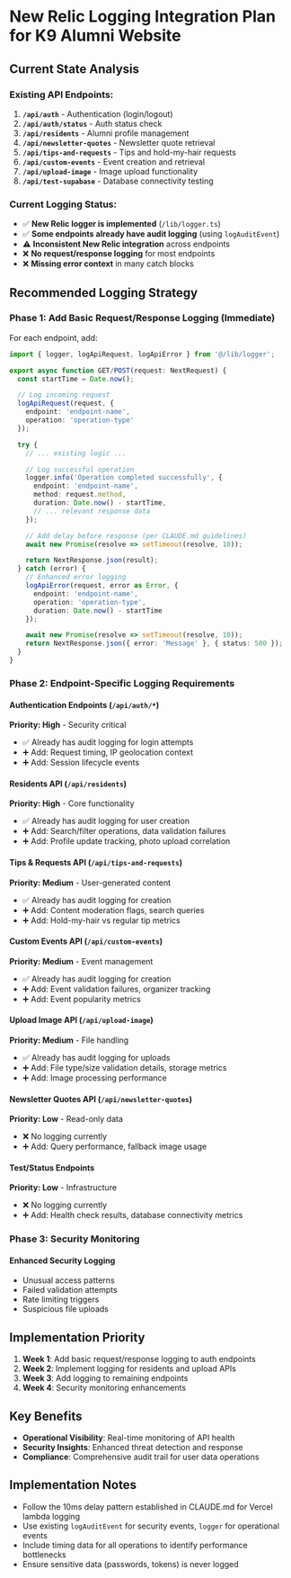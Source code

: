 # New Relic Logging Integration Plan for K9 Alumni Website

## Current State Analysis

### Existing API Endpoints:
1. **`/api/auth`** - Authentication (login/logout)
2. **`/api/auth/status`** - Auth status check
3. **`/api/residents`** - Alumni profile management
4. **`/api/newsletter-quotes`** - Newsletter quote retrieval
5. **`/api/tips-and-requests`** - Tips and hold-my-hair requests
6. **`/api/custom-events`** - Event creation and retrieval
7. **`/api/upload-image`** - Image upload functionality
8. **`/api/test-supabase`** - Database connectivity testing

### Current Logging Status:
- ✅ **New Relic logger is implemented** (`/lib/logger.ts`)
- ✅ **Some endpoints already have audit logging** (using `logAuditEvent`)
- ⚠️ **Inconsistent New Relic integration** across endpoints
- ❌ **No request/response logging** for most endpoints
- ❌ **Missing error context** in many catch blocks

## Recommended Logging Strategy

### Phase 1: Add Basic Request/Response Logging (Immediate)

For each endpoint, add:

```typescript
import { logger, logApiRequest, logApiError } from '@/lib/logger';

export async function GET/POST(request: NextRequest) {
  const startTime = Date.now();

  // Log incoming request
  logApiRequest(request, {
    endpoint: 'endpoint-name',
    operation: 'operation-type'
  });

  try {
    // ... existing logic ...

    // Log successful operation
    logger.info('Operation completed successfully', {
      endpoint: 'endpoint-name',
      method: request.method,
      duration: Date.now() - startTime,
      // ... relevant response data
    });

    // Add delay before response (per CLAUDE.md guidelines)
    await new Promise(resolve => setTimeout(resolve, 10));

    return NextResponse.json(result);
  } catch (error) {
    // Enhanced error logging
    logApiError(request, error as Error, {
      endpoint: 'endpoint-name',
      operation: 'operation-type',
      duration: Date.now() - startTime
    });

    await new Promise(resolve => setTimeout(resolve, 10));
    return NextResponse.json({ error: 'Message' }, { status: 500 });
  }
}
```

### Phase 2: Endpoint-Specific Logging Requirements

#### **Authentication Endpoints** (`/api/auth/*`)
**Priority: High** - Security critical
- ✅ Already has audit logging for login attempts
- ➕ Add: Request timing, IP geolocation context
- ➕ Add: Session lifecycle events

#### **Residents API** (`/api/residents`)
**Priority: High** - Core functionality
- ✅ Already has audit logging for user creation
- ➕ Add: Search/filter operations, data validation failures
- ➕ Add: Profile update tracking, photo upload correlation

#### **Tips & Requests API** (`/api/tips-and-requests`)
**Priority: Medium** - User-generated content
- ✅ Already has audit logging for creation
- ➕ Add: Content moderation flags, search queries
- ➕ Add: Hold-my-hair vs regular tip metrics

#### **Custom Events API** (`/api/custom-events`)
**Priority: Medium** - Event management
- ✅ Already has audit logging for creation
- ➕ Add: Event validation failures, organizer tracking
- ➕ Add: Event popularity metrics

#### **Upload Image API** (`/api/upload-image`)
**Priority: Medium** - File handling
- ✅ Already has audit logging for uploads
- ➕ Add: File type/size validation details, storage metrics
- ➕ Add: Image processing performance

#### **Newsletter Quotes API** (`/api/newsletter-quotes`)
**Priority: Low** - Read-only data
- ❌ No logging currently
- ➕ Add: Query performance, fallback image usage

#### **Test/Status Endpoints**
**Priority: Low** - Infrastructure
- ❌ No logging currently
- ➕ Add: Health check results, database connectivity metrics

### Phase 3: Security Monitoring

#### **Enhanced Security Logging**
- Unusual access patterns
- Failed validation attempts
- Rate limiting triggers
- Suspicious file uploads

## Implementation Priority

1. **Week 1**: Add basic request/response logging to auth endpoints
2. **Week 2**: Implement logging for residents and upload APIs
3. **Week 3**: Add logging to remaining endpoints
4. **Week 4**: Security monitoring enhancements

## Key Benefits

- **Operational Visibility**: Real-time monitoring of API health
- **Security Insights**: Enhanced threat detection and response
- **Compliance**: Comprehensive audit trail for user data operations

## Implementation Notes

- Follow the 10ms delay pattern established in CLAUDE.md for Vercel lambda logging
- Use existing `logAuditEvent` for security events, `logger` for operational events
- Include timing data for all operations to identify performance bottlenecks
- Ensure sensitive data (passwords, tokens) is never logged